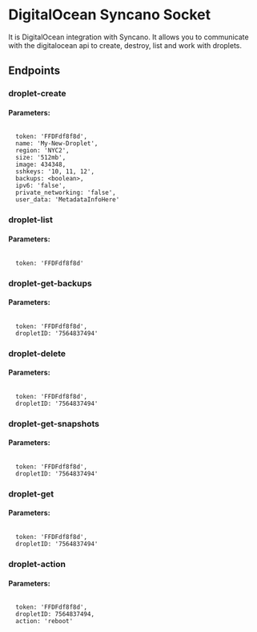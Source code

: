 # DigitalOcean Syncano Socket

It is DigitalOcean integration with Syncano. It allows you to communicate with the digitalocean api to create, destroy, list and work with droplets.

## Endpoints

### droplet-create

#### Parameters:
```

  token: 'FFDFdf8f8d',
  name: 'My-New-Droplet',
  region: 'NYC2',
  size: '512mb',
  image: 434348,
  sshkeys: '10, 11, 12',
  backups: <boolean>,
  ipv6: 'false',
  private_networking: 'false',
  user_data: 'MetadataInfoHere'
```


### droplet-list

#### Parameters:
```

  token: 'FFDFdf8f8d'
```


### droplet-get-backups

#### Parameters:
```

  token: 'FFDFdf8f8d',
  dropletID: '7564837494'
```


### droplet-delete

#### Parameters:
```

  token: 'FFDFdf8f8d',
  dropletID: '7564837494'
```


### droplet-get-snapshots

#### Parameters:
```

  token: 'FFDFdf8f8d',
  dropletID: '7564837494'
```


### droplet-get

#### Parameters:
```

  token: 'FFDFdf8f8d',
  dropletID: '7564837494'
```


### droplet-action

#### Parameters:
```

  token: 'FFDFdf8f8d',
  dropletID: 7564837494,
  action: 'reboot'
```


